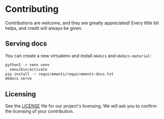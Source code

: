 # Contributing

Contributions are welcome, and they are greatly appreciated!
Every little bit helps, and credit will always be given.

## Serving docs

You can create a new virtualenv
and install `mkdocs` and `mkdocs-material`:

```bash
python3 -m venv venv
. venv/bin/activate
pip install -r requirements/requirements-docs.txt
mkdocs serve
```

## Licensing

See the [LICENSE](LICENSE) file for our project's licensing. We will ask you to confirm the licensing of your contribution.
